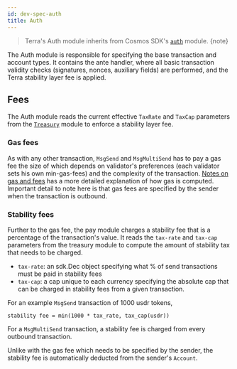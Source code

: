 ```yaml
---
id: dev-spec-auth
title: Auth
---
```


> Terra's Auth module inherits from Cosmos SDK's [`auth`](https://github.com/cosmos/cosmos-sdk/tree/v0.37.4/docs/spec/auth) module.
{note}

The Auth module is responsible for specifying the base transaction and account types. It contains the ante handler, where all basic transaction validity checks (signatures, nonces, auxiliary fields) are performed, and the Terra stability layer fee is applied.

## Fees

The Auth module reads the current effective `TaxRate` and `TaxCap` parameters from the [`Treasury`](dev-spec-treasury.md) module to enforce a stability layer fee.

### Gas fees

As with any other transaction, `MsgSend` and `MsgMultiSend` has to pay a gas fee the size of which depends on validator's preferences \(each validator sets his own min-gas-fees\) and the complexity of the transaction. [Notes on gas and fees](node-users.md#a-note-on-gas-and-fees) has a more detailed explanation of how gas is computed. Important detail to note here is that gas fees are specified by the sender when the transaction is outbound.

### Stability fees

Further to the gas fee, the pay module charges a stability fee that is a percentage of the transaction's value. It reads the `tax-rate` and `tax-cap` parameters from the treasury module to compute the amount of stability tax that needs to be charged.

* `tax-rate`: an sdk.Dec object specifying what % of send transactions must be paid in stability fees
* `tax-cap`: a cap unique to each currency specifying the absolute cap that can be charged in stability fees from a given transaction. 

For an example `MsgSend` transaction of 1000 usdr tokens,

```text
stability fee = min(1000 * tax_rate, tax_cap(usdr))
```

For a `MsgMultiSend` transaction, a stability fee is charged from every outbound transaction.

Unlike with the gas fee which needs to be specified by the sender, the stability fee is automatically deducted from the sender's `Account`.